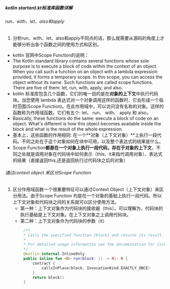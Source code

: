 ##### kotlin startard.kt标准库函数详解
###### run、with、let、also和apply
1. 分析run、with、let、also和apply不同点的话，那么就需要从源码的角度上才能够分析出各个函数之间的使用方式和区别。
- kotlin 官网中Scope Function的说明：
- The Kotlin standard library contains several functions whose sole purpose is to execute a block of code within the context of an object. When you call such a function on an object with a lambda expression provided, it forms a temporary scope. In this scope, you can access the object without its name. Such functions are called scope functions. There are five of them: let, run, with, apply, and also.
- kotlin 标准库包含几个函数，它们的唯一目的是在**对象的上下文**中执行代码块。当您使用 lambda 表达式对一个对象调用这样的函数时，它会形成一个临时范围(Scope Function)。在此作用域中，可以访问没有名称的对象。这样的函数称为作用域函数。它们有五个: let、 run、 with、 apply 和 also。
- Basically, these functions do the same: execute a block of code on an object. What's different is how this object becomes available inside the block and what is the result of the whole expression.
- 基本上，这些函数的作用相同: 在一个**对象（上下文对象）**上执行一段代码。不同之处在于这个对象如何在块中可用，以及整个表达式的结果是什么。
- Scope Function**都是在一个对象上执行一段代码，存在于对象的上下文**，不同之处就是调用对象在代码块中如何表示（this、it来指代调用对象）、表达式的结果（直接返回this,还是返回执行过代码块之后的对象）

###### 通过context object 来区分Scope Function
1. 区分作用域函数一个很重要特征可以通过Context Object（上下文对象）来区分用法。由于Scope Function 均是在一个对象的基础上执行一段代码。所以上下文对象和代码块之间的关系就可以区分使用方法。
   - 第一种：上下文对象作为代码块的接收器（this）。可以理解为，代码块的执行基础是上下文对象。在上下文对象之上调用代码块。
   - 第二种：上下文对象作为代码块的参数（it）
```kotlin
        /**
        * Calls the specified function [block] and returns its result.
        *
        * For detailed usage information see the documentation for [scope functions](https://kotlinlang.org/docs/reference/scope-functions.html#run).
        */
        @kotlin.internal.InlineOnly
        public inline fun <R> run(block: () -> R): R {
            contract {
                callsInPlace(block, InvocationKind.EXACTLY_ONCE)
            }
            return block()
        }
```